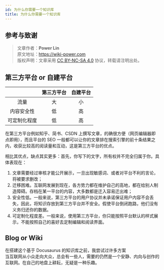 ```yaml
---
id: 为什么你需要一个知识库
title: 为什么你需要一个知识库
---
```


## 参考与致谢



> 文章作者：**Power Lin**  
> 原文地址：<https://wiki-power.com>  
> 版权声明：文章采用 [CC BY-NC-SA 4.0](https://creativecommons.org/licenses/by/4.0/deed.zh) 协议，转载请注明出处。


## 第三方平台 or 自建平台

|              | 第三方平台 | 自建平台 |
| :----------: | :--------: | :------: |
|     流量     |     大     |    小    |
|  内容安全性  |     低     |    高    |
| 可定制化程度 |     低     |    高    |

在第三方平台例如知乎、简书、CSDN 上撰写文章，的确很方便（网页编辑器即点即用），而且平台的 SEO 一般都可以让你的文章排在搜索引擎的前十条结果之内，收获比较高的阅读量和互动，这是第三方平台的优点。

相比其优点，缺点其实更多：首先，你写下的文字，所有权并不完全归属于你。具体表现在：

1. 文章需要经过审核才能公开展示，一旦出现敏感词、或者对平台不利的言论，将被要求删改；
2. 迁移困难。互联网发展到现在，各方势力都在维护自己的高地，都在给别人制造障碍。存档在某一平台的内容，大多数都是迁入容易迁出难；
3. 安全性低。一般来说，第三方平台的用户协议并未承诺保证用户内容不会丢失，因此，将知识存放到第三方平台并不安全。假使平台倒闭跑路，他们没有义务归还你的数据。
4. 可定制化程度差。一般来说，使用第三方平台，你只能按照平台默认的样式展示，不能按照自己的喜好去定制编辑和阅读界面。


## Blog or Wiki
在搭建这个基于 Docusaurus 的知识库之前，我尝试过许多方案  
当互联网从小众走向大众，总会有一些人，需要的仍然是一个安静、内向与创作的互联网。在自己的地盘上耕耘，无疑是一种乐趣。
